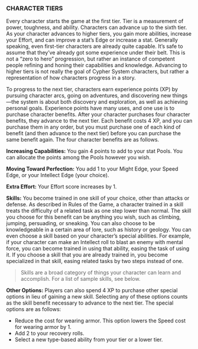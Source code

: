 ### CHARACTER TIERS

<!-- P, ID: 020064 -->

Every character starts the game at the first tier. Tier is a measurement of power, toughness, and ability. Characters can advance up to the sixth tier. As your character advances to higher tiers, you gain more abilities, increase your Effort, and can improve a stat’s Edge or increase a stat. Generally speaking, even first-tier characters are already quite capable. It’s safe to assume that they’ve already got some experience under their belt. This is not a “zero to hero” progression, but rather an instance of competent people refining and honing their capabilities and knowledge. Advancing to higher tiers is not really the goal of Cypher System characters, but rather a representation of how characters progress in a story.

<!-- P, ID: 020065 -->

To progress to the next tier, characters earn experience points (XP) by pursuing character arcs, going on adventures, and discovering new things—the system is about both discovery and exploration, as well as achieving personal goals. Experience points have many uses, and one use is to purchase character benefits. After your character purchases four character benefits, they advance to the next tier. Each benefit costs 4 XP, and you can purchase them in any order, but you must purchase one of each kind of benefit (and then advance to the next tier) before you can purchase the same benefit again. The four character benefits are as follows.

<!-- P, ID: 020066 -->

**Increasing Capabilities:** You gain 4 points to add to your stat Pools. You can allocate the points among the Pools however you wish.

<!-- P, ID: 020067 -->

**Moving Toward Perfection:** You add 1 to your Might Edge, your Speed Edge, or your Intellect Edge (your choice).

<!-- P, ID: 020068 -->

**Extra Effort:** Your Effort score increases by 1.

<!-- P, ID: 020069 -->

**Skills:** You become trained in one skill of your choice, other than attacks or defense. As described in Rules of the Game, a character trained in a skill treats the difficulty of a related task as one step lower than normal. The skill you choose for this benefit can be anything you wish, such as climbing, jumping, persuading, or sneaking. You can also choose to be knowledgeable in a certain area of lore, such as history or geology. You can even choose a skill based on your character’s special abilities. For example, if your character can make an Intellect roll to blast an enemy with mental force, you can become trained in using that ability, easing the task of using it. If you choose a skill that you are already trained in, you become specialized in that skill, easing related tasks by two steps instead of one.

<!-- H, ID: 020070 -->

> Skills are a broad category of things your character can learn and accomplish. For a list of sample skills, see below.

<!-- P, ID: 020072 -->

**Other Options:** Players can also spend 4 XP to purchase other special options in lieu of gaining a new skill. Selecting any of these options counts as the skill benefit necessary to advance to the next tier. The special options are as follows:

<!-- L, ID: 020073 -->

- Reduce the cost for wearing armor. This option lowers the Speed cost for wearing armor by 1.
- Add 2 to your recovery rolls.
- Select a new type-based ability from your tier or a lower tier.

<!-- /L -->

